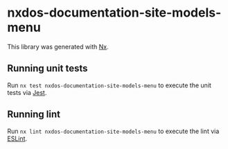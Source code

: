 # nxdos-documentation-site-models-menu

This library was generated with [Nx](https://nx.dev).

## Running unit tests

Run `nx test nxdos-documentation-site-models-menu` to execute the unit tests via [Jest](https://jestjs.io).

## Running lint

Run `nx lint nxdos-documentation-site-models-menu` to execute the lint via [ESLint](https://eslint.org/).

